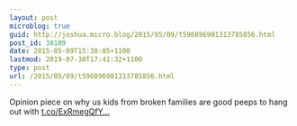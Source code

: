```yaml
---
layout: post
microblog: true
guid: http://joshua.micro.blog/2015/05/09/t596896901313785856.html
post_id: 38189
date: 2015-05-09T15:38:05+1100
lastmod: 2019-07-30T17:41:32+1100
type: post
url: /2015/05/09/t596896901313785856.html
---
```

Opinion piece on why us kids from broken families are good peeps to hang out with [t.co/ExRmegQfY...](http://t.co/ExRmegQfYH)
